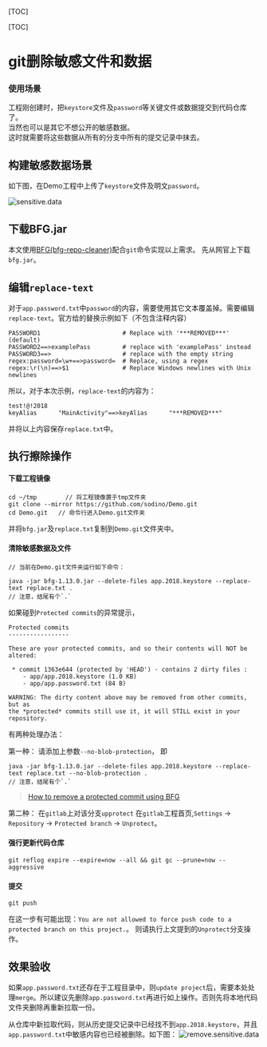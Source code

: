 
[TOC]


[TOC]

# git删除敏感文件和数据

### 使用场景
工程刚创建时，把`keystore`文件及`password`等关键文件或数据提交到代码仓库了。  
当然也可以是其它不想公开的敏感数据。  
这时就需要将这些数据从所有的分支中所有的提交记录中抹去。

## 构建敏感数据场景

如下图，在Demo工程中上传了`keystore`文件及明文`password`。

![sensitive.data](https://wx2.sinaimg.cn/mw1024/e3dc9ceagy1fqp8lfn1iej216s0qgtcv.jpg)


## 下载BFG.jar
本文使用[BFG(bfg-repo-cleaner)](https://rtyley.github.io/bfg-repo-cleaner/)配合`git`命令实现以上需求。
先从网官上下载`bfg.jar`。

## 编辑`replace-text`
对于`app.password.txt`中`password`的内容，需要使用其它文本覆盖掉。需要编辑`replace-text`。官方给的替换示例如下（不包含注释内容）
```
PASSWORD1                       # Replace with '***REMOVED***' (default)
PASSWORD2==>examplePass         # replace with 'examplePass' instead
PASSWORD3==>                    # replace with the empty string
regex:password=\w+==>password=  # Replace, using a regex
regex:\r(\n)==>$1               # Replace Windows newlines with Unix newlines
```

所以，对于本次示例，`replace-text`的内容为：
```
test!@!2018
keyAlias      "MainActivity"==>keyAlias      "***REMOVED***"
```
并将以上内容保存`replace.txt`中。

## 执行擦除操作


#### 下载工程镜像
```
cd ~/tmp        // 将工程镜像置于tmp文件夹
git clone --mirror https://github.com/sodino/Demo.git
cd Demo.git   // 命令行进入Demo.git文件夹
```

并将`bfg.jar`及`replace.txt`复制到`Demo.git`文件夹中。

#### 清除敏感数据及文件
```
// 当前在Demo.git文件夹运行如下命令：

java -jar bfg-1.13.0.jar --delete-files app.2018.keystore --replace-text replace.txt .
// 注意，结尾有个`.`
```

如果碰到`Protected commits`的异常提示，

```
Protected commits
-----------------

These are your protected commits, and so their contents will NOT be altered:

 * commit 1363e644 (protected by 'HEAD') - contains 2 dirty files : 
    - app/app.2018.keystore (1.0 KB)
    - app/app.password.txt (84 B)

WARNING: The dirty content above may be removed from other commits, but as
the *protected* commits still use it, it will STILL exist in your repository.
```

有两种处理办法：   

第一种： 请添加上参数`--no-blob-protection`，
即
```
java -jar bfg-1.13.0.jar --delete-files app.2018.keystore --replace-text replace.txt --no-blob-protection .
// 注意，结尾有个`.`
```
> [How to remove a protected commit using BFG](https://stackoverflow.com/questions/43231061/how-to-remove-a-protected-commit-using-bfg)   

第二种：  在`gitlab`上对该分支`upprotect`
在`gitlab`工程首页,`Settings` -> `Repository` -> `Protected branch` -> `Unprotect`。

#### 强行更新代码仓库
```
git reflog expire --expire=now --all && git gc --prune=now --aggressive
```

#### 提交
```
git push
```

在这一步有可能出现：`You are not allowed to force push code to a protected branch on this project.`。
则请执行上文提到的`Unprotect`分支操作。



## 效果验收
如果`app.password.txt`还存在于工程目录中，则`update project`后，需要本处处理`merge`。所以建议先删除`app.password.txt`再进行如上操作。否则先将本地代码文件夹删除再重新拉取一份。

从仓库中新拉取代码，则从历史提交记录中已经找不到`app.2018.keystore`，并且`app.password.txt`中敏感内容也已经被删除。如下图：
![remove.sensitive.data](https://wx4.sinaimg.cn/large/e3dc9ceagy1fqp8xk185wj20hh04cq3k.jpg)






